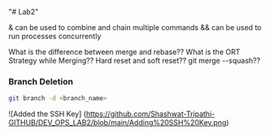 "# Lab2" 

 & can be used to combine and chain multiple commands
 && can be used to run processes concurrently

 What is the difference between merge and rebase??
 What is the ORT Strategy while Merging??
 Hard reset and soft reset??
 git merge --squash??
 

 ### Branch Deletion
 ```bash
git branch -d <branch_name>
```
![Added the SSH Key] (https://github.com/Shashwat-Tripathi-GITHUB/DEV_OPS_LAB2/blob/main/Adding%20SSH%20Key.png)

